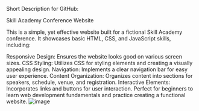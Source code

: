 Short Description for GitHub:

Skill Academy Conference Website

This is a simple, yet effective website built for a fictional Skill Academy conference. It showcases basic HTML, CSS, and JavaScript skills, including:

Responsive Design: Ensures the website looks good on various screen sizes.
CSS Styling: Utilizes CSS for styling elements and creating a visually appealing design.
Navigation: Implements a clear navigation bar for easy user experience.
Content Organization: Organizes content into sections for speakers, schedule, venue, and registration.
Interactive Elements: Incorporates links and buttons for user interaction.
Perfect for beginners to learn web development fundamentals and practice creating a functional website.
![image](https://github.com/user-attachments/assets/5284d759-fbf8-4237-8a73-0d0d6593d1e1)

